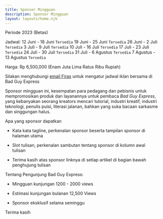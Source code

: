 ```yaml
---
title: Sponsor Mingguan
description: Sponsor Mingguan
layout: layouts/home.njk
---
```


Periode 2023 (Betas)

Jadwal:
12 Juni - 18 Juni       `Tersedia`
19 Juni - 25 Juni       `Tersedia`
26 Juni - 2 Juli        `Tersedia`
3 Juli - 9 Juli         `Tersedia`
10 Juli - 16 Juli       `Tersedia`
17 Juli - 23 Juli       `Tersedia`
24 Juli - 30 Juli       `Tersedia`
31 Juli - 6 Agustus     `Tersedia`
7 Agustus - 13 Agustus  `Tersedia`

Harga: Rp 6,500,000 (Enam Juta Lima Ratus Ribu Rupiah)

Silakan menghubungi [email Firas](mailto:firas@literasi.blog) untuk mengatur jadwal iklan bersama
di Bad Guy Express

Sponsor mingguan ini, kesempatan para pedagang dan pebisnis untuk mempromosikan
produk dan layanannya untuk pembaca *Bad Guy Express*, yang kebanyakan seorang kreators mencari tutorial, industri kreatif, industri teknologi, penulis puisi, literasi jalanan, bahkan yang suka bacaan sarkasme dan singgungan halus. 

Apa yang sponsor dapatkan

- Kata kata tagline, perkenalan sponsor beserta tampilan sponsor di halaman utama

- Slot tulisan, perkenalan sambutan tentang sponsor di kolumn awal tulisan

- Terima kasih atas sponsor linknya di setiap artikel di bagian bawah penghujung tulisan

Tentang Pengunjung Bad Guy Express:

- Mingguan kunjungan 1200 - 2000 views

- Estimasi kunjungan bulanan 12,500 Views

- Sponsor eksklusif selama seminggu

Terima kasih